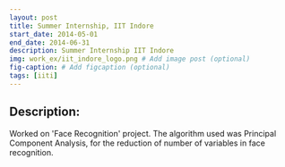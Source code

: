 ```yaml
---
layout: post
title: Summer Internship, IIT Indore
start_date: 2014-05-01
end_date: 2014-06-31
description: Summer Internship IIT Indore
img: work_ex/iit_indore_logo.png # Add image post (optional)
fig-caption: # Add figcaption (optional)
tags: [iiti]
---
```


## Description:



Worked on 'Face Recognition' project. The algorithm used was Principal Component Analysis, for the reduction of number of variables in face recognition.



